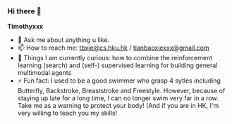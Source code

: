 ### Hi there 👋


**Timothyxxx**

- 💬 Ask me about anything u like.
- 📫 How to reach me: tbxie@cs.hku.hk / tianbaoxiexxx@gmail.com
- 🤔 Things I am currently curious: how to combine the reinforcement learning (search) and (self-) supervised learning for building general multimodal agents
- ⚡ Fun fact: I used to be a good swimmer who grasp 4 sytles including Butterfly, Backstroke, Breaststroke and Freestyle. However, because of staying up late for a long time, I can no longer swim very far in a row. Take me as a warning to protect your body! (And if you are in HK, I'm very willing to teach you my skills! 
